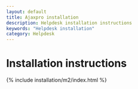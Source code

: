 ```yaml
---
layout: default
title: Ajaxpro installation
description: Helpdesk installation instructions
keywords: "Helpdesk installation"
category: Helpdesk
---
```


# Installation instructions

{% include installation/m2/index.html %}
